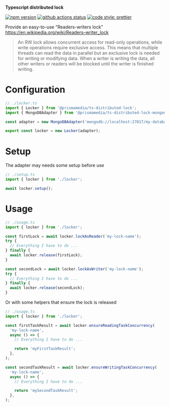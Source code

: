 **Typescript distributed lock**

[![npm version](https://badge.fury.io/js/%40prismamedia%2Fts-distributed-lock.svg)](https://badge.fury.io/js/%40prismamedia%2Fts-distributed-lock) [![github actions status](https://github.com/prismamedia/ts-distributed-lock/workflows/CI/badge.svg)](https://github.com/prismamedia/ts-distributed-lock/actions) [![code style: prettier](https://img.shields.io/badge/code_style-prettier-ff69b4.svg?style=flat-square)](https://github.com/prettier/prettier)

Provide an easy-to-use "Readers-writers lock" https://en.wikipedia.org/wiki/Readers–writer_lock

> An RW lock allows concurrent access for read-only operations, while write operations require exclusive access. This means that multiple threads can read the data in parallel but an exclusive lock is needed for writing or modifying data. When a writer is writing the data, all other writers or readers will be blocked until the writer is finished writing.

# Configuration

```ts
// ./locker.ts
import { Locker } from '@prismamedia/ts-distributed-lock';
import { MongoDBAdapter } from '@prismamedia/ts-distributed-lock-mongodb-adapter';

const adapter = new MongoDBAdapter('mongodb://localhost:27017/my-database');

export const locker = new Locker(adapter);
```

# Setup

The adapter may needs some setup before use

```ts
// ./setup.ts
import { locker } from './locker';

await locker.setup();
```

# Usage

```ts
// ./usage.ts
import { locker } from './locker';

const firstLock = await locker.lockAsReader('my-lock-name');
try {
  // Everything I have to do ...
} finally {
  await locker.release(firstLock);
}

const secondLock = await locker.lockAsWriter('my-lock-name');
try {
  // Everything I have to do ...
} finally {
  await locker.release(secondLock);
}
```

Or with some helpers that ensure the lock is released

```ts
// ./usage.ts
import { locker } from './locker';

const firstTaskResult = await locker.ensureReadingTaskConcurrency(
  'my-lock-name',
  async () => {
    // Everything I have to do ...

    return 'myFirstTaskResult';
  },
);

const secondTaskResult = await locker.ensureWritingTaskConcurrency(
  'my-lock-name',
  async () => {
    // Everything I have to do ...

    return 'mySecondTaskResult';
  },
);
```
